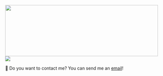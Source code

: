 
<p>
  <img align="left" width="490" height="165" src="https://github-readme-stats.vercel.app/api?username=denysmiller&show_icons=true&hide_border=false&line_height=20&title_color=f69673&icon_color=1b93c9&show_owner=true"/>

<img src="http://views.whatilearened.today/views/github/denysmiller/views.svg"/>

<p>
  🔗 Do you want to contact me? You can send me an <a href="mailto:dengt17@gmail.com?">email</a>!
</p><br/>
